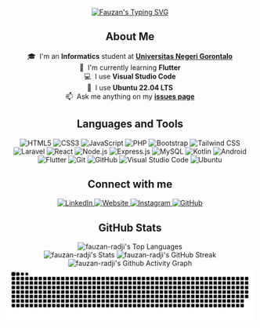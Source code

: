 <p align="center">
  <a href="https://git.io/typing-svg"><img src="https://readme-typing-svg.demolab.com?font=Poppins&size=28&duration=3000&pause=1000&color=C6A76E&background=282C34&center=true&vCenter=true&random=false&width=435&height=100&lines=%F0%9F%91%8B+Hello+there!;I'm+Fauzan;I'm+a+Web+Developer;I'm+a+Mobile+Developer;I'm+a+Programmer" alt="Fauzan's Typing SVG" /></a>
</p>

<h2 align="center">About Me</h2>

<p align="center">
  🎓 &nbsp;I'm an <strong>Informatics</strong> student at <strong><a href="https://www.ung.ac.id/" target="_blank" title="Universitas Negeri Gorontalo">Universitas Negeri Gorontalo</a></strong><br />
  🌱 &nbsp;I'm currently learning <strong>Flutter</strong><br />
  💻 &nbsp;I use <strong>Visual Studio Code</strong><br />
  🐧 &nbsp;I use <strong>Ubuntu 22.04 LTS</strong><br />
  📫 &nbsp;Ask me anything on my <strong><a href="https://github.com/fauzan-radji/fauzan-radji/issues" target="_blank" title="fauzan-radji/issues">issues page</a></strong><br />
</p>

<h2 align="center">Languages and Tools</h2>

<p align="center">
  <img alt="HTML5" src="https://img.shields.io/badge/-HTML5-05122A?style=flat&logo=html5" />
  <img alt="CSS3" src="https://img.shields.io/badge/-CSS3-05122A?style=flat&logo=css3" />
  <img alt="JavaScript" src="https://img.shields.io/badge/-JavaScript-05122A?style=flat&logo=javascript" />
  <img alt="PHP" src="https://img.shields.io/badge/-PHP-05122A?style=flat&logo=php" />
  <img alt="Bootstrap" src="https://img.shields.io/badge/-Bootstrap-05122A?style=flat&logo=bootstrap" />
  <img alt="Tailwind CSS" src="https://img.shields.io/badge/-Tailwind%20CSS-05122A?style=flat&logo=tailwind-css" />
  <img alt="Laravel" src="https://img.shields.io/badge/-Laravel-05122A?style=flat&logo=laravel" />
  <img alt="React" src="https://img.shields.io/badge/-React-05122A?style=flat&logo=react" />
  <img alt="Node.js" src="https://img.shields.io/badge/-Node.js-05122A?style=flat&logo=node.js" />
  <img alt="Express.js" src="https://img.shields.io/badge/-Express.js-05122A?style=flat&logo=express" />
  <img alt="MySQL" src="https://img.shields.io/badge/-MySQL-05122A?style=flat&logo=mysql" />
  <img alt="Kotlin" src="https://img.shields.io/badge/-Kotlin-05122A?style=flat&logo=kotlin" />
  <img alt="Android" src="https://img.shields.io/badge/-Android-05122A?style=flat&logo=android" />
  <img alt="Flutter" src="https://img.shields.io/badge/-Flutter-05122A?style=flat&logo=flutter" />
  <img alt="Git" src="https://img.shields.io/badge/-Git-05122A?style=flat&logo=git" />
  <img alt="GitHub" src="https://img.shields.io/badge/-GitHub-05122A?style=flat&logo=github" />
  <img alt="Visual Studio Code" src="https://img.shields.io/badge/-Visual%20Studio%20Code-05122A?style=flat&logo=visual-studio-code" />
  <img alt="Ubuntu" src="https://img.shields.io/badge/-Ubuntu-05122A?style=flat&logo=ubuntu" />
</p>

<h2 align="center">Connect with me</h2>

<p align="center">
  <a href="https://www.linkedin.com/in/tri-putra-fauzan-h-radji-404810257/" target="_blank" title="Tri Putra Fauzan H. Radji">
    <img alt="LinkedIn" src="https://img.shields.io/badge/-LinkedIn-05122A?style=flat&logo=linkedin" />
  </a>
  <a href="https://fauzan-radji.github.io" target="_blank" title="fauzan-radji.github.io">
    <img alt="Website" src="https://img.shields.io/badge/-Website-05122A?style=flat&logo=google-chrome" />
  </a>
  <a href="https://www.instagram.com/triputrafauzanradji" target="_blank" title="@triputrafauzanradji">
    <img alt="Instagram" src="https://img.shields.io/badge/-Instagram-05122A?style=flat&logo=instagram" />
  </a>
  <a href="https://github.com/fauzan-radji" target="_blank" title="fauzan-radji">
    <img alt="GitHub" src="https://img.shields.io/badge/-GitHub-05122A?style=flat&logo=github" />
  </a>
</p>

<h2 align="center">GitHub Stats</h2>

<p align="center">
  <img alt="fauzan-radji's Top Languages" src="https://github-readme-stats.vercel.app/api/top-langs/?username=fauzan-radji&theme=onedark&show_icons=true&hide_border=true&layout=compact" />
  <br />
  <img alt="fauzan-radji's Stats" src="https://github-readme-stats.vercel.app/api?username=fauzan-radji&theme=onedark&show_icons=true&hide_border=true&count_private=true" />
  <img alt="fauzan-radji's GitHub Streak" src="https://streak-stats.demolab.com?user=fauzan-radji&theme=onedark&hide_border=true" />
  <img alt="fauzan-radji's Github Activity Graph" src="https://github-readme-activity-graph.vercel.app/graph?username=fauzan-radji&theme=one-dark&radius=10&hide_border=true&area=true&title_color=e4bf7a&color=8eb573&point=df6d74" />
  <picture>
    <source media="(prefers-color-scheme: dark)" srcset="https://raw.githubusercontent.com/fauzan-radji/fauzan-radji/output/github-contribution-grid-snake-dark.svg" />
    <source media="(prefers-color-scheme: light)" srcset="https://raw.githubusercontent.com/fauzan-radji/fauzan-radji/output/github-contribution-grid-snake.svg" />
    <img alt="github-snake" src="https://raw.githubusercontent.com/fauzan-radji/fauzan-radji/output/github-contribution-grid-snake.svg" />
  </picture>
</p>
